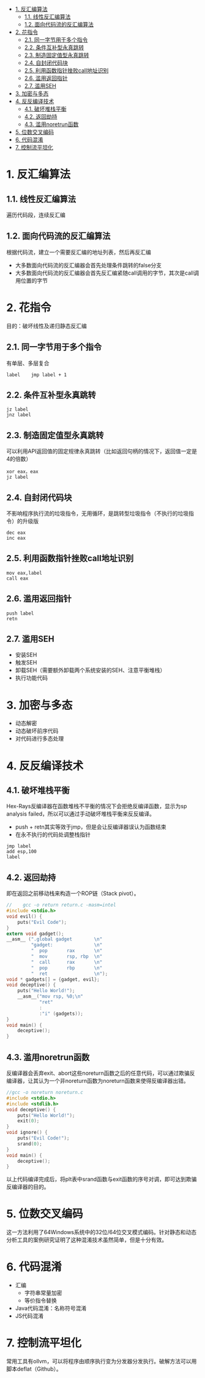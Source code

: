 <!-- TOC -->

- [1. 反汇编算法](#1-反汇编算法)
  - [1.1. 线性反汇编算法](#11-线性反汇编算法)
  - [1.2. 面向代码流的反汇编算法](#12-面向代码流的反汇编算法)
- [2. 花指令](#2-花指令)
  - [2.1. 同一字节用于多个指令](#21-同一字节用于多个指令)
  - [2.2. 条件互补型永真跳转](#22-条件互补型永真跳转)
  - [2.3. 制造固定值型永真跳转](#23-制造固定值型永真跳转)
  - [2.4. 自封闭代码块](#24-自封闭代码块)
  - [2.5. 利用函数指针挫败call地址识别](#25-利用函数指针挫败call地址识别)
  - [2.6. 滥用返回指针](#26-滥用返回指针)
  - [2.7. 滥用SEH](#27-滥用seh)
- [3. 加密与多态](#3-加密与多态)
- [4. 反反编译技术](#4-反反编译技术)
  - [4.1. 破坏堆栈平衡](#41-破坏堆栈平衡)
  - [4.2. 返回劫持](#42-返回劫持)
  - [4.3. 滥用noretrun函数](#43-滥用noretrun函数)
- [5. 位数交叉编码](#5-位数交叉编码)
- [6. 代码混淆](#6-代码混淆)
- [7. 控制流平坦化](#7-控制流平坦化)

<!-- /TOC -->
# 1. 反汇编算法
## 1.1. 线性反汇编算法
遍历代码段，连续反汇编
## 1.2. 面向代码流的反汇编算法
根据代码流，建立一个需要反汇编的地址列表，然后再反汇编
* 大多数面向代码流的反汇编器会首先处理条件跳转的false分支
* 大多数面向代码流的反汇编器会首先反汇编紧随call调用的字节，其次是call调用位置的字节

# 2. 花指令
目的：破坏线性及递归静态反汇编
## 2.1. 同一字节用于多个指令
有单层、多层复合
```x86asm
label    jmp label + 1
```
## 2.2. 条件互补型永真跳转
```x86asm
jz label
jnz label
```
## 2.3. 制造固定值型永真跳转
可以利用API返回值的固定规律永真跳转（比如返回句柄的情况下，返回值一定是4的倍数）
```x86asm
xor eax，eax
jz label
```
## 2.4. 自封闭代码块
不影响程序执行流的垃圾指令，无用循环，是跳转型垃圾指令（不执行的垃圾指令）的升级版
```x86asm
dec eax
inc eax
```
## 2.5. 利用函数指针挫败call地址识别
```x86asm
mov eax,label
call eax
```
## 2.6. 滥用返回指针
```x86asm
push label
retn
```
## 2.7. 滥用SEH
* 安装SEH
* 触发SEH
* 卸载SEH（需要额外卸载两个系统安装的SEH、注意平衡堆栈）
* 执行功能代码

# 3. 加密与多态
* 动态解密
* 动态破坏前序代码
* 对代码进行多态处理

# 4. 反反编译技术
## 4.1. 破坏堆栈平衡
Hex-Rays反编译器在函数堆栈不平衡的情况下会拒绝反编译函数，显示为sp analysis failed，所以可以通过手动破坏堆栈平衡来反反编译。
* push + retn其实等效于jmp，但是会让反编译器误认为函数结束
* 在永不执行的代码处调整栈指针

```x86asm
jmp label
add esp,100
label
```
## 4.2. 返回劫持
即在返回之前移动栈来构造一个ROP链（Stack pivot）。
```c
//    gcc -o return return.c -masm=intel
#include <stdio.h>
void evil() {
    puts("Evil Code");
}
extern void gadget();
__asm__ (".global gadget        \n"
         "gadget:               \n"
         "  pop       rax       \n"
         "  mov       rsp, rbp  \n"
         "  call      rax       \n"
         "  pop       rbp       \n"
         "  ret                 \n");
void * gadgets[] = {gadget, evil};
void deceptive() {
    puts("Hello World!");
    __asm__("mov rsp, %0;\n"
            "ret"
            :
            :"i" (gadgets));
}
void main() {
    deceptive();
}
```
## 4.3. 滥用noretrun函数
反编译器会丢弃exit、abort这些noreturn函数之后的任意代码，可以通过欺骗反编译器，让其认为一个非noreturn函数为noreturn函数来使得反编译器出错。
```c
//gcc -o noreturn noreturn.c
#include <stdio.h>
#include <stdlib.h>
void deceptive() {
    puts("Hello World!");
    exit(0);
}
void ignore() {
    puts("Evil Code!");
    srand(0);
}
void main() {
    deceptive();
}
```
以上代码编译完成后，将plt表中srand函数与exit函数的序号对调，即可达到欺骗反编译器的目的。

# 5. 位数交叉编码
这一方法利用了64Windows系统中的32位/64位交叉模式编码。针对静态和动态分析工具的案例研究证明了这种混淆技术虽然简单，但是十分有效。

# 6. 代码混淆
* 汇编
    * 字符串常量加密
    * 等价指令替换
* Java代码混淆：名称符号混淆
* JS代码混淆

# 7. 控制流平坦化
常用工具有ollvm，可以将程序由顺序执行变为分发器分发执行。破解方法可以用脚本deflat（Github）。
